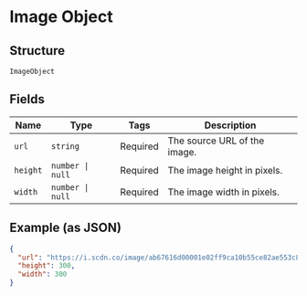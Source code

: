 
# Image Object

## Structure

`ImageObject`

## Fields

| Name | Type | Tags | Description |
|  --- | --- | --- | --- |
| `url` | `string` | Required | The source URL of the image. |
| `height` | `number \| null` | Required | The image height in pixels. |
| `width` | `number \| null` | Required | The image width in pixels. |

## Example (as JSON)

```json
{
  "url": "https://i.scdn.co/image/ab67616d00001e02ff9ca10b55ce82ae553c8228\n",
  "height": 300,
  "width": 300
}
```

